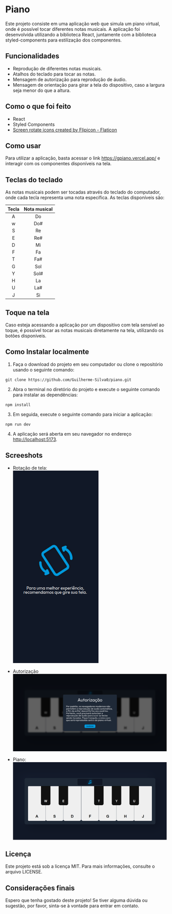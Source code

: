 # Piano

Este projeto consiste em uma aplicação web que simula um piano virtual, onde é possível tocar diferentes notas musicais. A aplicação foi desenvolvida utilizando a biblioteca React, juntamente com a biblioteca styled-components para estilização dos componentes.

## Funcionalidades

- Reprodução de diferentes notas musicais.
- Atalhos do teclado para tocar as notas.
- Mensagem de autorização para reprodução de áudio.
- Mensagem de orientação para girar a tela do dispositivo, caso a largura seja menor do que a altura.

## Como o que foi feito

- React
- Styled Components
- <a href="https://www.flaticon.com/free-icons/screen-rotate" title="screen rotate icons">Screen rotate icons created by Flipicon - Flaticon</a>

## Como usar

Para utilizar a aplicação, basta acessar o link https://gpiano.vercel.app/ e interagir com os componentes disponíveis na tela.

## Teclas do teclado

As notas musicais podem ser tocadas através do teclado do computador, onde cada tecla representa uma nota específica. As teclas disponíveis são:

| Tecla | Nota musical |
| :---: | :----------: |
|   A   |      Do      |
|   w   |     Do#      |
|   S   |      Re      |
|   E   |     Re#      |
|   D   |      Mi      |
|   F   |      Fa      |
|   T   |     Fa#      |
|   G   |     Sol      |
|   Y   |     Sol#     |
|   H   |      La      |
|   U   |     La#      |
|   J   |      Si      |

## Toque na tela

Caso esteja acessando a aplicação por um dispositivo com tela sensível ao toque, é possível tocar as notas musicais diretamente na tela, utilizando os botões disponíveis.

## Como Instalar localmente

1. Faça o download do projeto em seu computador ou clone o repositório usando o seguinte comando:

```Shell
git clone https://github.com/Guilherme-Silva0/piano.git
```

2. Abra o terminal no diretório do projeto e execute o seguinte comando para instalar as dependências:

```Shell
npm install
```

3. Em seguida, execute o seguinte comando para iniciar a aplicação:

```Shell
npm run dev
```

4. A aplicação será aberta em seu navegador no endereço [http://localhost:5173](http://localhost:5173).

## Screeshots

- Rotação de tela:
  <br>
  ![Rotação de tela](./src/assets/screenshot1.png)

- Autorização
  ![Autorização](./src/assets/screenshot2.png)

- Piano:
  ![Piano](./src/assets/screenshot3.png)

## Licença

Este projeto está sob a licença MIT. Para mais informações, consulte o arquivo LICENSE.

## Considerações finais

Espero que tenha gostado deste projeto! Se tiver alguma dúvida ou sugestão, por favor, sinta-se à vontade para entrar em contato.
